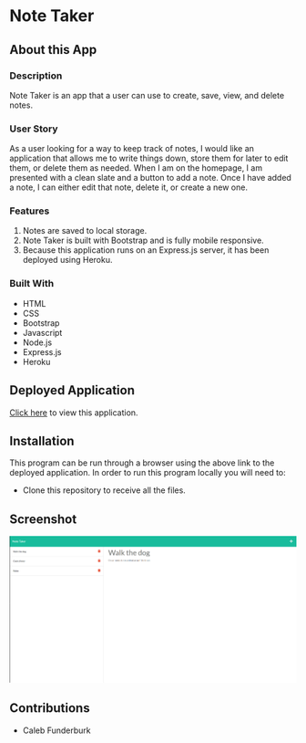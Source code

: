 # Note Taker

## About this App

### Description

Note Taker is an app that a user can use to create, save, view, and delete notes.

### User Story

As a user looking for a way to keep track of notes, I would like an application that allows me to write things down, store them for later to edit them, or delete them as needed. When I am on the homepage, I am presented with a clean slate and a button to add a note. Once I have added a note, I can either edit that note, delete it, or create a new one.

### Features

1. Notes are saved to local storage.
2. Note Taker is built with Bootstrap and is fully mobile responsive.
3. Because this application runs on an Express.js server, it has been deployed using Heroku.

### Built With

- HTML
- CSS
- Bootstrap
- Javascript
- Node.js
- Express.js
- Heroku

## Deployed Application

<a href="https://note-taker-design.herokuapp.com/" target="_blank">Click here</a> to view this application.

## Installation

This program can be run through a browser using the above link to the deployed application. In order to run this program locally you will need to:

* Clone this repository to receive all the files.

## Screenshot

![Screenshot-1](./image/screenshot.png)

## Contributions

- Caleb Funderburk
